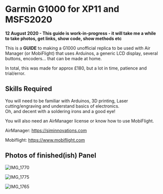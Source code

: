 # Garmin G1000 for XP11 and MSFS2020

**12 August 2020 - This guide is work-in-progress - it will take me a while to take photos, get links, show code, show methods etc**

This is a **GUIDE** to making a G1000 unofficial replica to be used with Air Manager (or MobiFlight) that uses Arduinos, a generic LCD display, several buttons, encoders... that can be made at home.

In total, this was made for approx £180, but a lot in time, patience and trial/error.

## Skills Required

You will need to be familiar with Arduinos, 3D printing, Laser cutting/engraving and understand basics of electronics.  
Oh, and decent with a soldering irons and a good eye!  

You will also need an AirManager license or know how to use MobiFlight.

  AirManager: https://siminnovations.com 
  
  Mobiflight: https://www.mobiflight.com 

## Photos of finished(ish) Panel

![IMG_1770](https://user-images.githubusercontent.com/19530895/129239518-74699868-0113-4f7f-abd7-464da517ae41.jpg)

![IMG_1775](https://user-images.githubusercontent.com/19530895/129239596-d011f891-6c47-4c06-9012-4760f962f209.jpg)

![IMG_1765](https://user-images.githubusercontent.com/19530895/129239606-7f5cf42c-3a83-45d1-9912-76999d12afe8.jpg)


